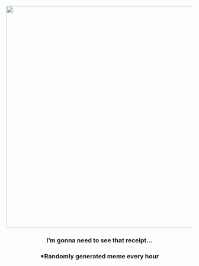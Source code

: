 <p align="center">
        <img src="https://i.redd.it/pa1dv8djfcm91.jpg" width="600" height="600">
        </p>
        <h3 align="center">I’m gonna need to see that receipt…</h3>
        <h3 align="center">*Randomly generated meme every hour</h3>
    